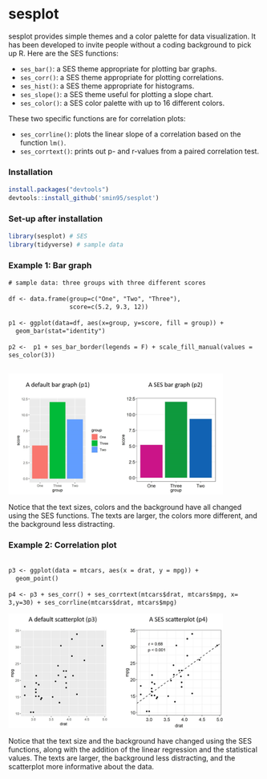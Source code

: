 # sesplot

sesplot provides simple themes and a color palette for data visualization. It has been developed to invite people without a coding background to pick up R. Here are the SES functions:

* `ses_bar()`: a SES theme appropriate for plotting bar graphs. 
* `ses_corr()`: a SES theme appropriate for plotting correlations.
* `ses_hist()`: a SES theme appropriate for histograms.
* `ses_slope()`: a SES theme useful for plotting a slope chart.
* `ses_color()`: a SES color palette with up to 16 different colors.

These two specific functions are for correlation plots:

* `ses_corrline()`: plots the linear slope of a correlation based on the function `lm()`.
* `ses_corrtext()`: prints out p- and r-values from a paired correlation test.

### Installation

``` r
install.packages("devtools")
devtools::install_github('smin95/sesplot')
```

### Set-up after installation

```r
library(sesplot) # SES
library(tidyverse) # sample data
```

### Example 1: Bar graph

```{r example}
# sample data: three groups with three different scores

df <- data.frame(group=c("One", "Two", "Three"),
                 score=c(5.2, 9.3, 12))

p1 <- ggplot(data=df, aes(x=group, y=score, fill = group)) +
  geom_bar(stat="identity") 
  
p2 <-  p1 + ses_bar_border(legends = F) + scale_fill_manual(values = ses_color(3))
  
```
<img src="bar.png" width="85%">

Notice that the text sizes, colors and the background have all changed using the SES functions. The texts are larger, the colors more different, and the background less distracting.

### Example 2: Correlation plot

```{r cars}

p3 <- ggplot(data = mtcars, aes(x = drat, y = mpg)) +
  geom_point() 
  
p4 <- p3 + ses_corr() + ses_corrtext(mtcars$drat, mtcars$mpg, x= 3,y=30) + ses_corrline(mtcars$drat, mtcars$mpg)
```

<img src="scatter.png" width="85%">

Notice that the text size and the background have changed using the SES functions, along with the addition of the linear regression and the statistical values. The texts are larger,  the background less distracting, and the scatterplot more informative about the data.
